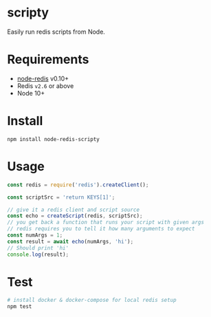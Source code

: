scripty
=======

Easily run redis scripts from Node.

# Requirements

* [node-redis](https://github.com/mranney/node_redis) v0.10+
* Redis `v2.6` or above
* Node 10+

# Install

    npm install node-redis-scripty

# Usage

```javascript
const redis = require('redis').createClient();

const scriptSrc = 'return KEYS[1]';

// give it a redis client and script source
const echo = createScript(redis, scriptSrc);
// you get back a function that runs your script with given args
// redis requires you to tell it how many arguments to expect
const numArgs = 1;
const result = await echo(numArgs, 'hi');
// Should print 'hi'
console.log(result);
```

# Test
```bash
# install docker & docker-compose for local redis setup
npm test
```
